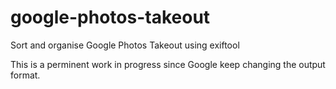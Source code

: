 # google-photos-takeout
Sort and organise Google Photos Takeout using exiftool

This is a perminent work in progress since Google keep changing the output format.
